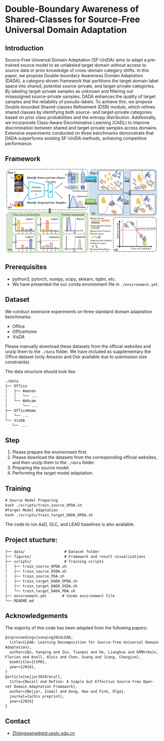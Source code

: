 # Double-Boundary Awareness of Shared-Classes for Source-Free Universal Domain Adaptation

## Introduction
Source-Free Universal Domain Adaptation (SF-UniDA) aims to adapt a pre-trained source model to an unlabeled target domain without access to source data or prior knowledge of cross-domain category shifts.
In this paper, we propose Double-boundary Awareness Domain Adaptation (DADA), a category-driven framework that partitions the target domain label space into shared, potential source-private, and target-private categories.
By labeling target-private samples as unknown and filtering out misassigned source-private samples, DADA enhances the quality of target samples and the reliability of pseudo-labels.
To achieve this, we propose Double-bounded Shared-classes Refinement (DSR) module, which refines shared classes by identifying both source- and target-private categories based on prior class probabilities and the entropy distribution.
Additionally, we incorporate Class-Aware Discriminative Learning (CADL) to improve discrimination between shared and target-private samples across domains.
Extensive experiments conducted on three benchmarks demonstrate that DADA outperforms existing SF-UniDA methods, achieving competitive performance.

## Framework
![alt text](image.png)
## Prerequisites
- python3, pytorch, numpy, scipy, sklearn, tqdm, etc.
- We have presented the our conda environment file in `./environment.yml`.

## Dataset
We conduct extensive experiments on three standard domain adaptation benchmarks:
- Office
- OfficeHome
- VisDA

Please manually download these datasets from the official websites and unzip them to the `./data` folder. We have included as supplementary the Office dataset (only Amazon and Dslr available due to submission size constraints).

The data structure should look like:

```
./data
├── Office
│   ├── Amazon
│   │   └── ...
│   └── Webcam
│       └── ...
├── OfficeHome
│   └── ...
└── VisDA
   └── ...
```
## Step
1. Please prepare the environment first.
2. Please download the datasets from the corresponding official websites, and then unzip them to the `./data` folder.
3. Preparing the source model.
4. Performing the target model adaptation.
## Training
```
# Source Model Preparing
bash ./scripts/train_source_OPDA.sh
#Target Model Adaptation
bash ./scripts/train_target_DADA_OPDA.sh
```
The code to run AaD, GLC, and LEAD baselines is also available. 

## Project stucture: 
```
├── data/                  # Dataset folder
├── figures/               # Framework and result visualizations
├── scripts/               # Training scripts
│   ├── train_source_OPDA.sh
│   ├── train_source_OSDA.sh
│   ├── train_source_PDA.sh
│   ├── train_target_DADA_OPDA.sh
│   ├── train_target_DADA_OSDA.sh
│   └── train_target_DADA_PDA.sh
├── environment.yml       # Conda environment file
└── README.md
```

## Acknowledgements 
The majority of this code has been adapted from the following papers:
```
@inproceedings{sanqing2024LEAD,
  title={LEAD: Learning Decomposition for Source-free Universal Domain Adaptation},
  author={Qu, Sanqing and Zou, Tianpei and He, Lianghua and RÃ¶hrbein, Florian and Knoll, Alois and Chen, Guang and Jiang, Changjun},
  booktitle={CVPR},
  year={2024},
}
@article{nejjar2024recall,
  title={Recall and Refine: A Simple but Effective Source-free Open-set Domain Adaptation Framework},
  author={Nejjar, Ismail and Dong, Hao and Fink, Olga},
  journal={arXiv preprint},
  year={2024}
}
```


## Contact
- Zhijingwang@std.uestc.edu.cn
